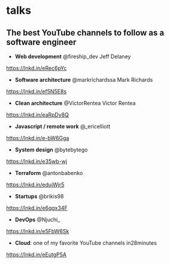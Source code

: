 # talks

## The  best YouTube channels to follow as a software engineer

- **Web development** @fireship_dev Jeff Delaney

https://lnkd.in/eRec6pYc

- **Software architecture** @markrichardssa Mark Richards

https://lnkd.in/ef5N5E8s

- **Clean architecture** @VictorRentea Victor Rentea 

https://lnkd.in/eaRpDy8Q

- **Javascript / remote work** @_ericelliott 

https://lnkd.in/e-bW6Gga

- **System design** @bytebytego

https://lnkd.in/e35wb-wj

- **Terraform** @antonbabenko

https://lnkd.in/edujWjr5

- **Startups** @brikis98

https://lnkd.in/e6qgx34F

- **DevOps** @Njuchi_

https://lnkd.in/e5FbW6Sk

- **Cloud**: one of my favorite YouTube channels in28minutes

https://lnkd.in/eEutgP5A
